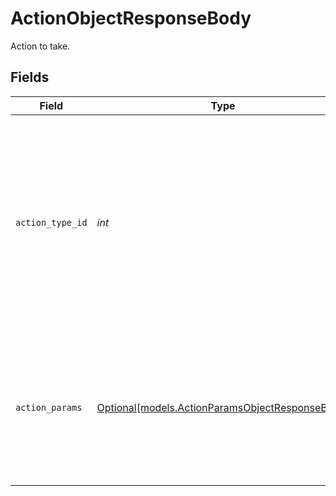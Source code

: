 # ActionObjectResponseBody

Action to take.


## Fields

| Field                                                                                                                                                                                                                                                                               | Type                                                                                                                                                                                                                                                                                | Required                                                                                                                                                                                                                                                                            | Description                                                                                                                                                                                                                                                                         | Example                                                                                                                                                                                                                                                                             |
| ----------------------------------------------------------------------------------------------------------------------------------------------------------------------------------------------------------------------------------------------------------------------------------- | ----------------------------------------------------------------------------------------------------------------------------------------------------------------------------------------------------------------------------------------------------------------------------------- | ----------------------------------------------------------------------------------------------------------------------------------------------------------------------------------------------------------------------------------------------------------------------------------- | ----------------------------------------------------------------------------------------------------------------------------------------------------------------------------------------------------------------------------------------------------------------------------------- | ----------------------------------------------------------------------------------------------------------------------------------------------------------------------------------------------------------------------------------------------------------------------------------- |
| `action_type_id`                                                                                                                                                                                                                                                                    | *int*                                                                                                                                                                                                                                                                               | :heavy_check_mark:                                                                                                                                                                                                                                                                  | The id of the of the action type. Reference the following list for the ids:<br/>The following action types are in Beta:<br/>Driver App Push = 5<br/>The following action types are Stable:<br/>Notification (Email, Text, Samsara Fleet Push) = 1<br/>Dashboard Notification = 3<br/>Webhook = 4<br/>Slack = 6<br/> | 1                                                                                                                                                                                                                                                                                   |
| `action_params`                                                                                                                                                                                                                                                                     | [Optional[models.ActionParamsObjectResponseBody]](../models/actionparamsobjectresponsebody.md)                                                                                                                                                                                      | :heavy_minus_sign:                                                                                                                                                                                                                                                                  | The action type specific details. Set webhookIds for Slack or Webhook actions. Set recipients for Notifications. Set driverAppNotification for Driver App Push. Other action types don't need to set a param.                                                                       |                                                                                                                                                                                                                                                                                     |